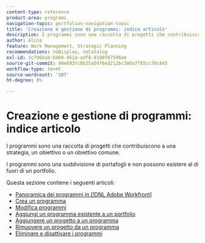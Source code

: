 ```yaml
---
content-type: reference
product-area: programs
navigation-topic: portfolios-navigation-topic
title: 'Creazione e gestione di programmi: indice articolo'
description: I programmi sono una raccolta di progetti che contribuiscono a una strategia, un obiettivo o un obiettivo comune. I programmi sono una suddivisione di portafogli e non possono esistere al di fuori di un portfolio.
author: Alina
feature: Work Management, Strategic Planning
recommendations: noDisplay, noCatalog
exl-id: 3c796bab-b468-451a-adf8-8180f67546ee
source-git-commit: 00e693fc8b35a59f6ed212bc30da7f85cc78c845
workflow-type: tm+mt
source-wordcount: '107'
ht-degree: 0%

---
```


# Creazione e gestione di programmi: indice articolo

<!--Audited: 08/2025-->

I programmi sono una raccolta di progetti che contribuiscono a una strategia, un obiettivo o un obiettivo comune.

I programmi sono una suddivisione di portafogli e non possono esistere al di fuori di un portfolio.

Questa sezione contiene i seguenti articoli:

* [Panoramica dei programmi in [!DNL Adobe Workfront]](/help/quicksilver/manage-work/portfolios/create-and-manage-programs/programs-overview.md)
* [Crea un programma](../../../manage-work/portfolios/create-and-manage-programs/create-program.md)
* [Modifica programmi](../../../manage-work/portfolios/create-and-manage-programs/edit-programs.md)
* [Aggiungi un programma esistente a un portfolio](../../../manage-work/portfolios/create-and-manage-programs/move-program.md)
* [Aggiungere un progetto a un programma](../../../manage-work/portfolios/create-and-manage-programs/add-project-to-program.md)
* [Rimuovere un progetto da un programma](../../../manage-work/portfolios/create-and-manage-programs/remove-project-from-program.md)
* [Eliminare e disattivare i programmi](/help/quicksilver/manage-work/portfolios/create-and-manage-programs/delete-and-deactivate-programs.md)
